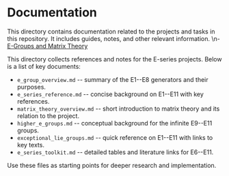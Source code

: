 # Documentation

This directory contains documentation related to the projects and tasks in this repository. It includes guides, notes, and other relevant information.
\n- [E-Groups and Matrix Theory](e_groups_overview.md)

This directory collects references and notes for the E-series projects.
Below is a list of key documents:

- `e_group_overview.md` -- summary of the E1--E8 generators and their purposes.
- `e_series_reference.md` -- concise background on E1--E11 with key references.
- `matrix_theory_overview.md` -- short introduction to matrix theory and its
  relation to the project.
- `higher_e_groups.md` -- conceptual background for the infinite E9--E11 groups.
- `exceptional_lie_groups.md` -- quick reference on E1--E11 with links to key texts.
- `e_series_toolkit.md` -- detailed tables and literature links for E6--E11.

Use these files as starting points for deeper research and implementation.
